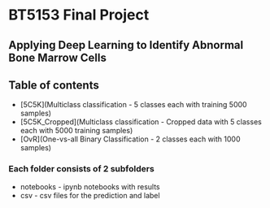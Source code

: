 # BT5153 Final Project

## Applying Deep Learning to Identify Abnormal Bone Marrow Cells

## Table of contents
* [5C5K](Multiclass classification - 5 classes each with training 5000 samples)
* [5C5K_Cropped](Multiclass classification - Cropped data with 5 classes each with 5000 training samples)
* [OvR](One-vs-all Binary Classification - 2 classes each with 1000 samples)
	
### Each folder consists of 2 subfolders
* notebooks - ipynb notebooks with results
* csv - csv files for the prediction and label
